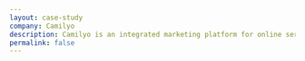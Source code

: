 ```yaml
---
layout: case-study
company: Camilyo
description: Camilyo is an integrated marketing platform for online service providers. simplabs supported their team with identifying and fixing issues in their Ember.js applications, improving their testing practices, adopting modern Ember.js patterns and leveling up their team along the way.
permalink: false
---
```

